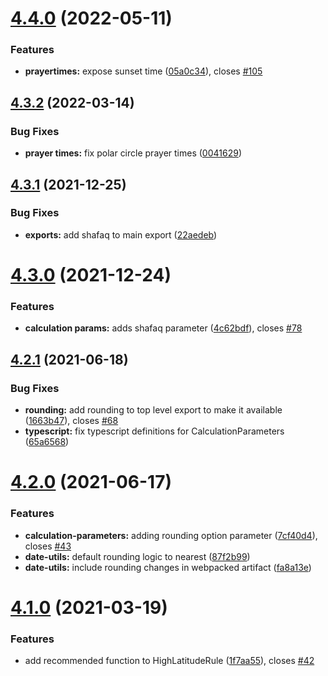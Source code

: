 # [4.4.0](https://github.com/batoulapps/adhan-js/compare/v4.3.2...v4.4.0) (2022-05-11)

### Features

- **prayertimes:** expose sunset time ([05a0c34](https://github.com/batoulapps/adhan-js/commit/05a0c34b579cec9e09376c12fd253b2109e292b5)), closes [#105](https://github.com/batoulapps/adhan-js/issues/105)

## [4.3.2](https://github.com/batoulapps/adhan-js/compare/v4.3.1...v4.3.2) (2022-03-14)

### Bug Fixes

- **prayer times:** fix polar circle prayer times ([0041629](https://github.com/batoulapps/adhan-js/commit/0041629e7ecad5b999a3b382f79314d5d8a0e4b3))

## [4.3.1](https://github.com/batoulapps/adhan-js/compare/v4.3.0...v4.3.1) (2021-12-25)

### Bug Fixes

- **exports:** add shafaq to main export ([22aedeb](https://github.com/batoulapps/adhan-js/commit/22aedeb59c032dd5a2d3f831d7ece520465713d0))

# [4.3.0](https://github.com/batoulapps/adhan-js/compare/v4.2.1...v4.3.0) (2021-12-24)

### Features

- **calculation params:** adds shafaq parameter ([4c62bdf](https://github.com/batoulapps/adhan-js/commit/4c62bdf8094cd4df5d459884eccd83258d4f06d8)), closes [#78](https://github.com/batoulapps/adhan-js/issues/78)

## [4.2.1](https://github.com/batoulapps/adhan-js/compare/v4.2.0...v4.2.1) (2021-06-18)

### Bug Fixes

- **rounding:** add rounding to top level export to make it available ([1663b47](https://github.com/batoulapps/adhan-js/commit/1663b47ec0ea59023ea0d33c42cf2a9ce9c04940)), closes [#68](https://github.com/batoulapps/adhan-js/issues/68)
- **typescript:** fix typescript definitions for CalculationParameters ([65a6568](https://github.com/batoulapps/adhan-js/commit/65a65687164135ba8e9b2ee1fe1eaa2e5a8298c7))

# [4.2.0](https://github.com/batoulapps/adhan-js/compare/v4.1.0...v4.2.0) (2021-06-17)

### Features

- **calculation-parameters:** adding rounding option parameter ([7cf40d4](https://github.com/batoulapps/adhan-js/commit/7cf40d413bbb8ca554397143fde441046d570876)), closes [#43](https://github.com/batoulapps/adhan-js/issues/43)
- **date-utils:** default rounding logic to nearest ([87f2b99](https://github.com/batoulapps/adhan-js/commit/87f2b99db42eef29fd6511816403688ffcd6002b))
- **date-utils:** include rounding changes in webpacked artifact ([fa8a13e](https://github.com/batoulapps/adhan-js/commit/fa8a13e4902fc7bbe2fbaafe78ad541a905fbd8e))

# [4.1.0](https://github.com/batoulapps/adhan-js/compare/v4.0.3...v4.1.0) (2021-03-19)

### Features

- add recommended function to HighLatitudeRule ([1f7aa55](https://github.com/batoulapps/adhan-js/commit/1f7aa555b275eb2e07503c41c69092b7808c442c)), closes [#42](https://github.com/batoulapps/adhan-js/issues/42)
